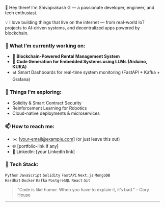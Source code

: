 👋 Hey there! I'm Shivaprakash G — a passionate developer, engineer, and tech enthusiast.

💡 I love building things that live on the internet — from real-world IoT projects to AI-driven systems, and decentralized apps powered by blockchain.

### 🔭 What I’m currently working on:
- 🚀 **Blockchain-Powered Rental Management System**
- 🤖 **Code Generation for Embedded Systems using LLMs (Arduino, KUKA)**
- 📊 Smart Dashboards for real-time system monitoring (FastAPI + Kafka + Grafana)

### 🌱 Things I'm exploring:
- Solidity & Smart Contract Security
- Reinforcement Learning for Robotics
- Cloud-native deployments & microservices

### 📫 How to reach me:
- ✉️ [your-email@example.com] (or just leave this out)
- 🌐 [portfolio-link if any]
- 💼 LinkedIn: [your LinkedIn link]

### 🧰 Tech Stack:
`Python` `JavaScript` `Solidity` `FastAPI` `Next.js` `MongoDB`  
`Hardhat` `Docker` `Kafka` `PostgreSQL` `React` `Git`

> “Code is like humor. When you have to explain it, it’s bad.” – Cory House

---
